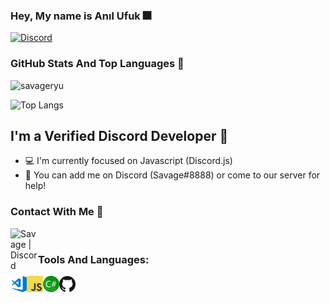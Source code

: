 ### Hey, My name is Anıl Ufuk 🎆

[![Discord](https://img.shields.io/discord/736188913613275196?label=Discord&logo=Discord)][discord]

### GitHub Stats And Top Languages 📌

![savageryu](https://github-readme-stats.vercel.app/api?username=savageryu&show_icons=true&theme=dark)

![Top Langs](https://github-readme-stats.vercel.app/api/top-langs/?username=savageryu&layout=compact&theme=dark)

## I'm a Verified Discord Developer 🎇

- 💻 I'm currently focused on Javascript (Discord.js)
- 🤯 You can add me on Discord (Savage#8888) or come to our server for help!

### Contact With Me 🤙

[<img align="left" alt="Savage | Discord" width="44px" src="https://i.ibb.co/YtNhB1V/icons8-discord-new-logo-48.png" />][discord]


<br />

### Tools And Languages:

<img align="left" alt="Visual Studio Code" width="26px" src="https://raw.githubusercontent.com/github/explore/80688e429a7d4ef2fca1e82350fe8e3517d3494d/topics/visual-studio-code/visual-studio-code.png" />
<img align="left" alt="JavaScript" width="26px" src="https://raw.githubusercontent.com/github/explore/80688e429a7d4ef2fca1e82350fe8e3517d3494d/topics/javascript/javascript.png" />
<img align="left" alt="C#" width="26px" src="https://raw.githubusercontent.com/github/explore/80688e429a7d4ef2fca1e82350fe8e3517d3494d/topics/csharp/csharp.png" />
<img align="left" alt="GitHub" width="26px" src="https://raw.githubusercontent.com/github/explore/78df643247d429f6cc873026c0622819ad797942/topics/github/github.png" />

<br />
<br />

[discord]: https://discord.gg/https://discord.gg/savage
